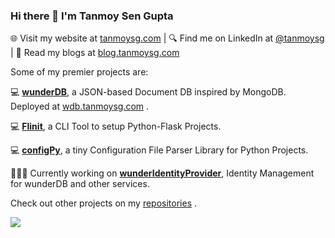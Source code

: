 ### Hi there 👋 I'm Tanmoy Sen Gupta

🌐 Visit my website at [tanmoysg.com](https://www.tanmoysg.com/)  |  🔍 Find me on LinkedIn at [@tanmoysg](https://www.linkedin.com/in/tanmoysg/)  |  📝 Read my blogs at [blog.tanmoysg.com](https://blog.tanmoysg.com/)<!--   |  🥼 Find my research work at [tanmoysg.me](https://www.tanmoysg.me/) -->

Some of my premier projects are:

:computer: **[wunderDB](https://github.com/TanmoySG/wunderDB)**, a JSON-based Document DB inspired by MongoDB. Deployed at [wdb.tanmoysg.com](https://wdb.tanmoysg.com/) .

:computer: **[Flinit](https://github.com/TanmoySG/flinit)**, a CLI Tool to setup Python-Flask Projects.

:computer: **[configPy](https://github.com/TanmoySG/configPy)**, a tiny Configuration File Parser Library for Python Projects.

👨🏼‍💻 Currently working on **[wunderIdentityProvider](https://github.com/TanmoySG/wunder-identity-provider)**, Identity Management for wunderDB and other services.

<!--
👨🏼‍💻 Currently working on **[wunderDash](https://github.com/TanmoySG/wunderDash)** for [wunderDB](https://github.com/TanmoySG/wunderDB).
-->
Check out other projects on my [repositories](https://github.com/TanmoySG?tab=repositories) .

![](https://www.codewars.com/users/TanmoySG/badges/micro)

<!--
**TanmoySG/TanmoySG** is a ✨ _special_ ✨ repository because its `README.md` (this file) appears on your GitHub profile.

Here are some ideas to get you started:

- 🔭 I’m currently working on ...
- 🌱 I’m currently learning ...
- 👯 I’m looking to collaborate on ...
- 🤔 I’m looking for help with ...
- 💬 Ask me about ...
- 📫 How to reach me: ...
- 😄 Pronouns: ...
- ⚡ Fun fact: ...
-->
